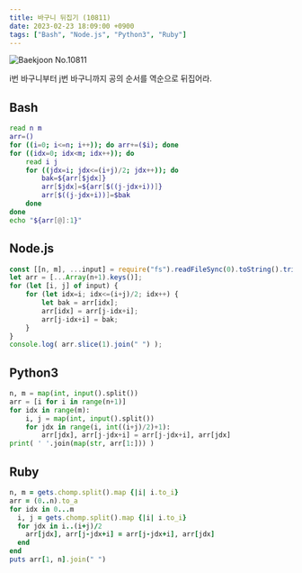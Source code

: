 ```yaml
---
title: 바구니 뒤집기 (10811)
date: 2023-02-23 18:09:00 +0900
tags: ["Bash", "Node.js", "Python3", "Ruby"]
---
```


![Baekjoon No.10811](https://cdn.jsdelivr.net/gh/kimzuni/cdn/blog/baekjoon-10811.png)

i번 바구니부터 j번 바구니까지 공의 순서를 역순으로 뒤집어라.

## Bash

```bash
read n m
arr=()
for ((i=0; i<=n; i++)); do arr+=($i); done
for ((idx=0; idx<m; idx++)); do
	read i j
	for ((jdx=i; jdx<=(i+j)/2; jdx++)); do
		bak=${arr[$jdx]}
		arr[$jdx]=${arr[$((j-jdx+i))]}
		arr[$((j-jdx+i))]=$bak
	done
done
echo "${arr[@]:1}"
```

## Node.js

```javascript
const [[n, m], ...input] = require("fs").readFileSync(0).toString().trim().split("\n").map(x => x.split(" ").map(Number));
let arr = [...Array(n+1).keys()];
for (let [i, j] of input) {
	for (let idx=i; idx<=(i+j)/2; idx++) {
		let bak = arr[idx];
		arr[idx] = arr[j-idx+i];
		arr[j-idx+i] = bak;
	}
}
console.log( arr.slice(1).join(" ") );
```

## Python3

```python
n, m = map(int, input().split())
arr = [i for i in range(n+1)]
for idx in range(m):
    i, j = map(int, input().split())
    for jdx in range(i, int((i+j)/2)+1):
        arr[jdx], arr[j-jdx+i] = arr[j-jdx+i], arr[jdx]
print( ' '.join(map(str, arr[1:])) )
```

## Ruby

```ruby
n, m = gets.chomp.split().map {|i| i.to_i}
arr = (0..n).to_a
for idx in 0...m
  i, j = gets.chomp.split().map {|i| i.to_i}
  for jdx in i..(i+j)/2
    arr[jdx], arr[j-jdx+i] = arr[j-jdx+i], arr[jdx]
  end
end
puts arr[1, n].join(" ")
```
